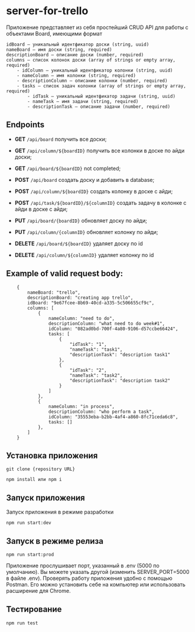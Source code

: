 # server-for-trello

Приложение представляет из себя простейший CRUD API для работы с объектами Board, имеющими формат

```
idBoard — уникальный идентфикатор доски (string, uuid)
nameBoard — имя доски (string, required)
descriptionBoard — описание доски (number, required)
columns — список колонок доски (array of strings or empty array, required)
    - idСolumn — уникальный идентфикатор колонки (string, uuid)
    - nameColumn — имя колонки (string, required)
    - descriptionСolumn — описание колонки (number, required)
    - tasks — список задач колонки (array of strings or empty array, required)
        - idTask — уникальный идентфикатор задачи (string, uuid)
        - nameTask — имя задачи (string, required)
        - descriptionTask — описание задачи (number, required)
```

## Endpoints

- **GET** `/api/board` получить все доски;
- **GET** `/api/column/${boardID}` получить все колонки в доске по айди доски;
- **GET** `/api/board/${boardID}` not completed;

- **POST** `/api/board` создать доску и добавить в database;
- **POST** `/api/column/${boardID}` создать колонку в доске с айди;
- **POST** `/api/task/${boardID}/${columnID}` создать задачу в колонке с айди в доске с айди;

- **PUT** `/api/board/{boardID}` обновляет доску по айди;
- **PUT** `/api/column/{columnID}` обновляет колонку по айди;

- **DELETE** `/api/board/${boardID}` удаляет доску по id
- **DELETE** `/api/column/${columnID}` удаляет колонку по id

## Example of valid request body:
```
    {
        nameBoard: "trello",
        descriptionBoard: "creating app trello",
        idBoard: "9e67fcee-8b69-40cd-a335-5c506655cf9c",
        columns: [
            {
                nameColumn: "need to do",
                descriptionColumn: "what need to do week#1",
                idColumn: "082ad0bd-700f-4a80-9106-d57ccbe66424",
                tasks: [
                    {
                        "idTask": "1",
                        "nameTask": "task1",
                        "descriptionTask": "description task1"
                    },
                    {
                        "idTask": "2",
                        "nameTask": "task2",
                        "descriptionTask": "description task2"
                    }
                ]
            },
            {
                nameColumn: "in process",
                descriptionColumn: "who perform a task",
                idColumn: "35553eba-b2bb-4af4-a860-8fc71ceda6c8",
                tasks: []
            },
        ]
    }
```
## Установка приложения

```
git clone {repository URL}
```

```
npm install или npm i
```

## Запуск приложения

Запуск приложения в режиме разработки

```
npm run start:dev
```
## Запуск в режиме релиза

```
npm run start:prod
```
Приложение прослушивает порт, указанный в .env (5000 по умолчанию). Вы можете указать другой (изменить SERVER_PORT=5000 в файле .env). 
Проверять работу приложения удобно с помощью Postman. Его можно установить себе на компьютер или использовать расширение для Chrome.

## Тестирование
```
npm run test
```
